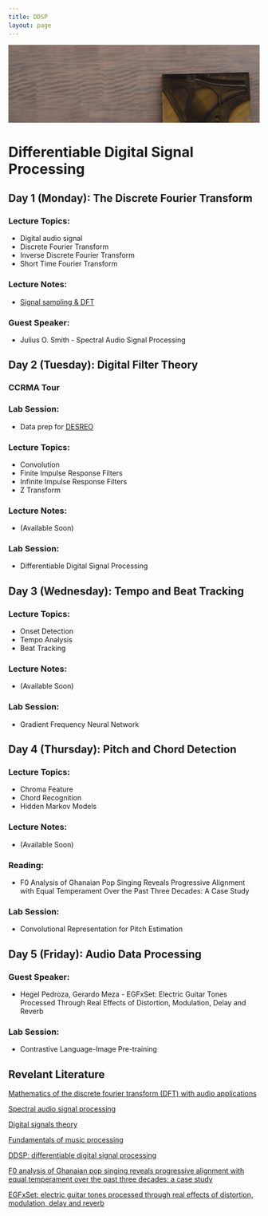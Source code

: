 ```yaml
---
title: DDSP
layout: page
---
```


<img src="assets/images/piano.png" alt="drawing" width="1000" class="center"/>

# Differentiable Digital Signal Processing

## Day 1 (Monday): The Discrete Fourier Transform  

### Lecture Topics:  
* Digital audio signal  
* Discrete Fourier Transform  
* Inverse Discrete Fourier Transform  
* Short Time Fourier Transform  

### Lecture Notes:  
* [Signal sampling & DFT](https://githubtocolab.com/ccrma-mir/course-materials/blob/main/CCRMA_DDSP_Workshop_Notes-Day_1.ipynb) 

### Guest Speaker:  
* Julius O. Smith - Spectral Audio Signal Processing

## Day 2 (Tuesday): Digital Filter Theory  

### CCRMA Tour

### Lab Session:
* Data prep for [DESREO](https://github.com/iranroman/DESREO)

### Lecture Topics:  
* Convolution
* Finite Impulse Response Filters
* Infinite Impulse Response Filters
* Z Transform  

### Lecture Notes:  
* (Available Soon)  

### Lab Session:  
* Differentiable Digital Signal Processing

## Day 3 (Wednesday): Tempo and Beat Tracking  

### Lecture Topics:  
* Onset Detection
* Tempo Analysis
* Beat Tracking  

### Lecture Notes:  
* (Available Soon)  

### Lab Session:  
* Gradient Frequency Neural Network

## Day 4 (Thursday): Pitch and Chord Detection  

### Lecture Topics:  
* Chroma Feature
* Chord Recognition
* Hidden Markov Models  

### Lecture Notes:  
* (Available Soon)  

### Reading:  
* F0 Analysis of Ghanaian Pop Singing Reveals Progressive Alignment with Equal Temperament Over the Past Three Decades: A Case Study  

### Lab Session:  
* Convolutional Representation for Pitch Estimation

## Day 5 (Friday): Audio Data Processing
### Guest Speaker:
* Hegel Pedroza, Gerardo Meza - EGFxSet: Electric Guitar Tones Processed Through Real Effects of Distortion, Modulation, Delay and Reverb  

### Lab Session:  
* Contrastive Language-Image Pre-training  

## Revelant Literature

[Mathematics of the discrete fourier transform (DFT) with audio applications](https://ccrma.stanford.edu/~jos/st/)

[Spectral audio signal processing](https://ccrma.stanford.edu/~jos/sasp/)

[Digital signals theory](https://brianmcfee.net/dstbook-site/content/intro.html)

[Fundamentals of music processing](https://www.audiolabs-erlangen.de/fau/professor/mueller/bookFMP)

[DDSP: differentiable digital signal processing](https://arxiv.org/pdf/2001.04643)

[F0 analysis of Ghanaian pop singing reveals progressive alignment with equal temperament over the past three decades: a case study](https://ccrma.stanford.edu/~iran/papers/Roman_et_al_SMC_2023.pdf)

[EGFxSet: electric guitar tones processed through real effects of distortion, modulation, delay and reverb](https://ccrma.stanford.edu/~iran/papers/Pedroza_et_al_ISMIR_2022.pdf)
